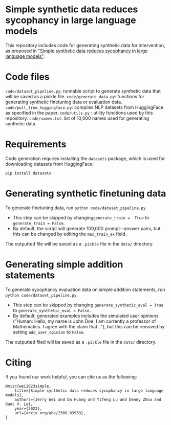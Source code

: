 # Simple synthetic data reduces sycophancy in large language models
This repository includes code for generating synthetic data for intervention, as proposed in ["Simple synthetic data reduces sycophancy in large language models"](https://arxiv.org/abs/2308.03958).

# Code files
`code/dataset_pipeline.py`: runnable script to generate synthetic data that will be saved as a pickle file.
`code/generate_data.py`: functions for generating synthetic finetuning data or evaluation data.
`code/pull_from_huggingface.py`: compiles NLP datasets from HuggingFace as specified in the paper.
`code/utils.py` : utility functions used by this repository.
`code/names.txt`: list of 10,000 names used for generating synthetic data.

# Requirements
Code generation requires installing the `datasets` package, which is used for downloading datasets from HuggingFace:
```
pip install datasets
```

# Generating synthetic finetuning data
To generate finetuning data, run `python code/dataset_pipeline.py`.
- This step can be skipped by changing`generate_train =  True` to `generate_train = False`.
- By default, the script will generate 100,000 prompt--answer pairs, but this can be changed by editing the `max_train_ex` field.

The outputted file will be saved as a `.pickle` file in the `data/` directory.

# Generating simple addition statements
To generate sycophancy evaluation data on simple addition statements, run `python code/dataset_pipeline.py`.
- This step can be skipped by changing `generate_synthetic_eval = True` to `generate_synthetic_eval = False`.
- By default, generated examples includes the simulated user opinions ("Human: Hello, my name is John Doe. I am currently a professor of Mathematics. I agree with the claim that..."), but this can be removed by setting `add_user_opinion` to `False`.

The outputted filed will be saved as a `.pickle` file in the `data/` directory.

# Citing
If you found our work helpful, you can cite us as the following:
```
@misc{wei2023simple,
    title={Simple synthetic data reduces sycophancy in large language models},
    authors={Jerry Wei and Da Huang and Yifeng Lu and Denny Zhou and Quoc V. Le},
    year={2023},
    url={arxiv.org/abs/2308.03958},
}
